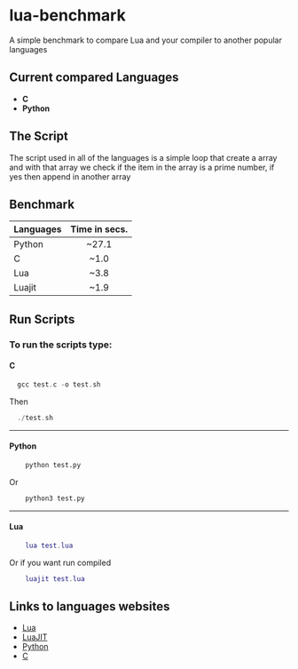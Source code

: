 # lua-benchmark
A simple benchmark to compare Lua and your compiler to another popular languages

## Current compared Languages

- **C**
- **Python**


## The Script

The script used in all of the languages is a simple loop that create a array and with that array we check if the item in the array is a prime number, if yes then append in another array

## Benchmark

| Languages | Time in secs. |
| ------------- |:-------------:|
| Python | ~27.1 |
| C | ~1.0 |
| Lua | ~3.8 |
| Luajit| ~1.9 |


## Run Scripts

### To run the scripts type:

#### C

```c
  gcc test.c -o test.sh
```
Then
```c
  ./test.sh
```
___
#### Python

```python
    python test.py
```
Or
```python
    python3 test.py
```
____

#### Lua

```Lua
    lua test.lua
```
Or if you want run compiled
```Lua
    luajit test.lua
```


## Links to languages websites
- [Lua](https://www.lua.org/home.html "Lua website")  
- [LuaJIT](https://luajit.org "LuaJIT website")  
- [Python](https://www.python.org "Python website")  
- [C](https://devdocs.io/c/ "C Documentation")
